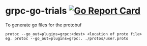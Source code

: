 # grpc-go-trials [![Go Report Card](https://goreportcard.com/badge/github.com/jinut2/grpc-go-trials)](https://goreportcard.com/report/github.com/jinut2/grpc-go-trials)

To generate go files for the protobuf
```
protoc --go_out=plugins=grpc:<dest> <location of proto file>
eg. protoc --go_out=plugins=grpc:. ./protos/user.proto  
```
